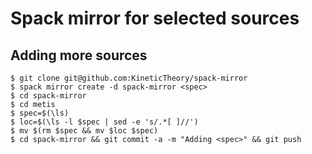 # Spack mirror for selected sources

## Adding more sources

```shell
$ git clone git@github.com:KineticTheory/spack-mirror
$ spack mirror create -d spack-mirror <spec>
$ cd spack-mirror
$ cd metis
$ spec=$(\ls)
$ loc=$(\ls -l $spec | sed -e 's/.*[ ]//')
$ mv $(rm $spec && mv $loc $spec)
$ cd spack-mirror && git commit -a -m "Adding <spec>" && git push
```
